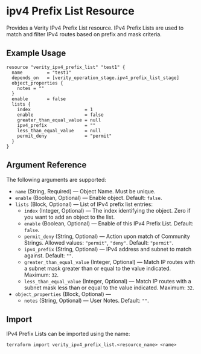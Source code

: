 # ipv4 Prefix List Resource

Provides a Verity IPv4 Prefix List resource. IPv4 Prefix Lists are used to match and filter IPv4 routes based on prefix and mask criteria.

## Example Usage

```hcl
resource "verity_ipv4_prefix_list" "test1" {
  name         = "test1"
  depends_on   = [verity_operation_stage.ipv4_prefix_list_stage]
  object_properties {
    notes = ""
  }
  enable       = false
  lists {
    index                    = 1
    enable                   = false
    greater_than_equal_value = null
    ipv4_prefix              = ""
    less_than_equal_value    = null
    permit_deny              = "permit"
  }
}
```

## Argument Reference

The following arguments are supported:

- `name` (String, Required) — Object Name. Must be unique.
- `enable` (Boolean, Optional) — Enable object. Default: `false`.
- `lists` (Block, Optional) — List of IPv4 prefix list entries:
  - `index` (Integer, Optional) — The index identifying the object. Zero if you want to add an object to the list.
  - `enable` (Boolean, Optional) — Enable of this IPv4 Prefix List. Default: `false`.
  - `permit_deny` (String, Optional) — Action upon match of Community Strings. Allowed values: `"permit"`, `"deny"`. Default: `"permit"`.
  - `ipv4_prefix` (String, Optional) — IPv4 address and subnet to match against. Default: `""`.
  - `greater_than_equal_value` (Integer, Optional) — Match IP routes with a subnet mask greater than or equal to the value indicated. Maximum: `32`.
  - `less_than_equal_value` (Integer, Optional) — Match IP routes with a subnet mask less than or equal to the value indicated. Maximum: `32`.
- `object_properties` (Block, Optional) —
  - `notes` (String, Optional) — User Notes. Default: `""`.

## Import

IPv4 Prefix Lists can be imported using the name:

```hcl
terraform import verity_ipv4_prefix_list.<resource_name> <name>
```
